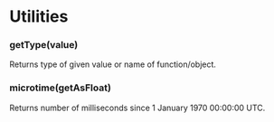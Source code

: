 # Utilities
### getType(value)
Returns type of given value or name of function/object.
### microtime(getAsFloat)
Returns number of milliseconds since 1 January 1970 00:00:00 UTC.